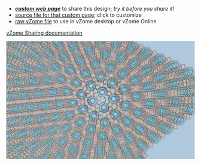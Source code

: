 
 - [***custom web page***][post] to share this design; *try it before you share it!*
 - [source file for that custom page][source]; click to customize
 - [raw vZome file][raw] to use in vZome desktop or vZome Online

[vZome Sharing documentation](https://vzome.github.io/vzome/sharing.html#how-it-works)

![Image](<rf-3-fivefold.png>)


[post]: <https://vorth.github.io/vzome-sharing/2020/04/18/rf-3-fivefold-14-03-25.html>
[source]: <https://github.com/vorth/vzome-sharing/edit/main/_posts/2020-04-18-rf-3-fivefold-14-03-25.md>
[raw]: <https://raw.githubusercontent.com/vorth/vzome-sharing/main/2020/04/18/14-03-25-rf-3-fivefold/rf-3-fivefold.vZome>